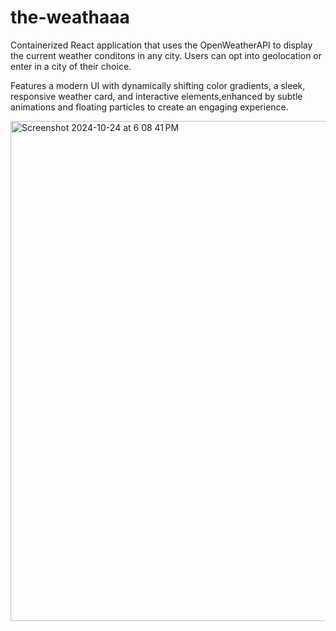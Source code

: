 # the-weathaaa

Containerized React application that uses the OpenWeatherAPI to display the current weather conditons in any city. Users can opt into geolocation or enter in a city of their choice.

Features a modern UI with dynamically shifting color gradients, a sleek, responsive weather card, and interactive elements,enhanced by subtle animations and floating particles to create an engaging experience.


<img width="800" alt="Screenshot 2024-10-24 at 6 08 41 PM" src="https://github.com/user-attachments/assets/eba16d03-c0b9-4894-aa75-d1d6116521b9">
